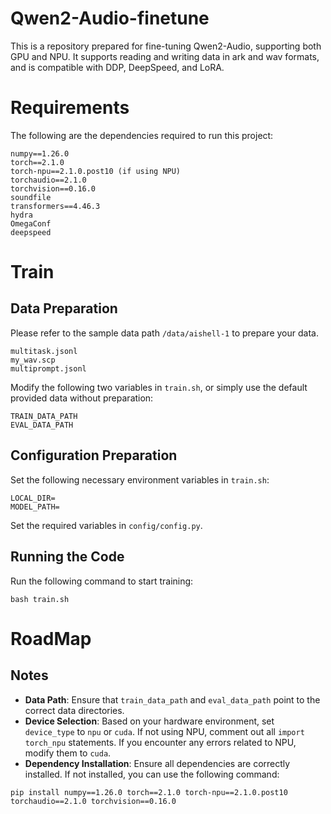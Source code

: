 # Qwen2-Audio-finetune  
This is a repository prepared for fine-tuning Qwen2-Audio, supporting both GPU and NPU. It supports reading and writing data in ark and wav formats, and is compatible with DDP, DeepSpeed, and LoRA.  

# Requirements  
The following are the dependencies required to run this project:  
```plaintext  
numpy==1.26.0  
torch==2.1.0  
torch-npu==2.1.0.post10 (if using NPU)  
torchaudio==2.1.0  
torchvision==0.16.0  
soundfile  
transformers==4.46.3  
hydra  
OmegaConf  
deepspeed  
```  

# Train  
## Data Preparation  
Please refer to the sample data path `/data/aishell-1` to prepare your data.  
```  
multitask.jsonl  
my_wav.scp  
multiprompt.jsonl  
```  
Modify the following two variables in `train.sh`, or simply use the default provided data without preparation:  
```  
TRAIN_DATA_PATH  
EVAL_DATA_PATH  
```  

## Configuration Preparation  
Set the following necessary environment variables in `train.sh`:  
```  
LOCAL_DIR=  
MODEL_PATH=  
```  
Set the required variables in `config/config.py`.  

## Running the Code  
Run the following command to start training:  
```  
bash train.sh  
```  

# RoadMap  

## Notes  
- **Data Path**: Ensure that `train_data_path` and `eval_data_path` point to the correct data directories.  
- **Device Selection**: Based on your hardware environment, set `device_type` to `npu` or `cuda`. If not using NPU, comment out all `import torch_npu` statements. If you encounter any errors related to NPU, modify them to `cuda`.  
- **Dependency Installation**: Ensure all dependencies are correctly installed. If not installed, you can use the following command:  
```  
pip install numpy==1.26.0 torch==2.1.0 torch-npu==2.1.0.post10 torchaudio==2.1.0 torchvision==0.16.0  
```